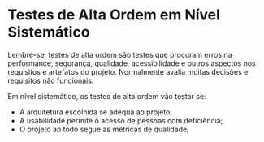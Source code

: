 # Testes de Alta Ordem em Nível Sistemático

Lembre-se: testes de alta ordem são testes que procuram erros na performance, segurança, qualidade, acessibilidade e outros aspectos nos requisitos e artefatos do projeto. Normalmente avalia muitas decisões e requisitos não funcionais.

Em nível sistemático, os testes de alta ordem vão testar se:
- A arquitetura escolhida se adequa ao projeto;
- A usabilidade permite o acesso de pessoas com deficiência;
- O projeto ao todo segue as métricas de qualidade;
